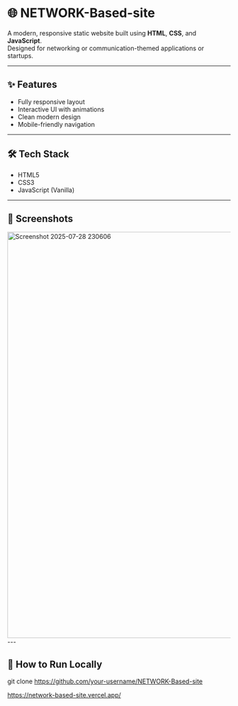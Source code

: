 # 🌐 NETWORK-Based-site

A modern, responsive static website built using **HTML**, **CSS**, and **JavaScript**.  
Designed for networking or communication-themed applications or startups.

---

## ✨ Features

- Fully responsive layout
- Interactive UI with animations
- Clean modern design
- Mobile-friendly navigation

---

## 🛠 Tech Stack

- HTML5
- CSS3
- JavaScript (Vanilla)

---

## 📸 Screenshots


<img width="1884" height="917" alt="Screenshot 2025-07-28 230606" src="https://github.com/user-attachments/assets/0fb21941-44e6-4f65-8c5e-5b04566956ac" />
---

## 🚀 How to Run Locally

git clone https://github.com/your-username/NETWORK-Based-site

https://network-based-site.vercel.app/ 



